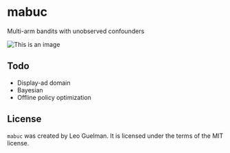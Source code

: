 # mabuc

Multi-arm bandits with unobserved confounders


![This is an image](/img/figure1.png)

## Todo

* Display-ad domain 
* Bayesian 
* Offline policy optimization 

## License

`mabuc` was created by Leo Guelman. It is licensed under the terms of the MIT license.


